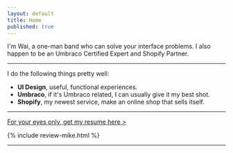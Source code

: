 ```yaml
---
layout: default
title: Home
published: true
---
```


I'm Wai, a one-man band who can solve your interface problems. I also happen to be an Umbraco Certified Expert and Shopify Partner.

---

I do the following things pretty well:

- **UI Design**, useful, functional experiences.
- **Umbraco**, if it's Umbraco related, I can usually give it my best shot.
- **Shopify**, my newest service, make an online shop that sells itself.

---

<a class="button-cv" href="{{ site.baseurl }}/docs/cv-webDesignUIUX_wailaw.pdf">For your eyes only, get my resume here ></a>

{% include review-mike.html %}

---
